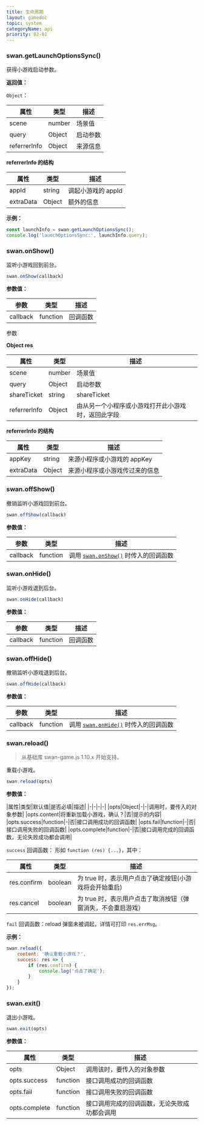 ```yaml
---
title: 生命周期
layout: gamedoc
topic: system
categoryName: api
priority: 02-01
---
```


### swan.getLaunchOptionsSync()

获得小游戏启动参数。

**返回值：**

`Object`：

|属性|类型|描述|
|-|-|-|
|scene|number|场景值|
|query|Object|启动参数|
|referrerInfo|Object|来源信息|

**referrerInfo 的结构**

|属性|类型|描述|
|-|-|-|
|appId|string|调起小游戏的 appId|
|extraData|Object|额外的信息|

**示例：**

```js
const launchInfo = swan.getLaunchOptionsSync();
console.log('launchOptionsSync:', launchInfo.query);

```

### swan.onShow()

监听小游戏回到前台。

```js
swan.onShow(callback)
```

**参数值：**

|参数|类型|描述|
|-|-|-|
|callback|function|回调函数|

参数

**Object res**

|属性|类型|描述|
|-|-|-|
|scene|number|场景值|
|query|Object|启动参数|
|shareTicket|string| shareTicket|
|referrerInfo|Object|由从另一个小程序或小游戏打开此小游戏时，返回此字段|

**referrerInfo 的结构**

|属性|类型|描述|
|-|-|-|
|appKey|string|来源小程序或小游戏的 appKey |
|extraData|Object|来源小程序或小游戏传过来的信息|


### swan.offShow()

撤销监听小游戏回到前台。

```js
swan.offShow(callback)
```

**参数值：**

|参数|类型|描述|
|-|-|-|
|callback|function|调用 [`swan.onShow()`](#swan-onShow) 时传入的回调函数|


### swan.onHide()
监听小游戏退到后台。

```js
swan.onHide(callback)
```

**参数值：**

|参数|类型|描述|
|-|-|-|
|callback|function|回调函数|


### swan.offHide()

撤销监听小游戏退到后台。

```js
swan.offHide(callback)
```

**参数值：**

|参数|类型|描述|
|-|-|-|
|callback|function|调用 [`swan.onHide()`](#swan-onHide) 时传入的回调函数|


### swan.reload()

> 从基础库 swan-game.js 1.10.x 开始支持。

重载小游戏。

```js
swan.reload(opts)
```

**参数值：**

|属性|类型|默认值|是否必填|描述|
|-|-|-|-|
|opts|Object|-|-|调用时，要传入的对象参数|
|opts.content|将重新加载小游戏，确认？|否|提示的内容|
|opts.success|function|-|否|接口调用成功的回调函数|
|opts.fail|function|-|否|接口调用失败的回调函数|
|opts.complete|function|-|否|接口调用完成的回调函数，无论失败成功都会调用|

`success` 回调函数：
形如 `function (res) {...}`，其中：

|属性|类型|描述|
|-|-|-|
|res.confirm|boolean|为 true 时，表示用户点击了确定按钮(小游戏将会开始重启)|
|res.cancel|boolean|为 true 时，表示用户点击了取消按钮（弹窗消失，不会重启游戏）|

`fail` 回调函数：reload 弹窗未被调起，详情可打印 `res.errMsg`。

**示例：**

```js
swan.reload({
    content: '确认重载小游戏？',
    success: res => {
        if (res.confirm) {
            console.log('点击了确定');
        }
    }
});
```

### swan.exit()

退出小游戏。

```js
swan.exit(opts)
```

**参数值：**

|属性|类型|描述|
|-|-|-|
|opts|Object|调用该时，要传入的对象参数|
|opts.success|function|接口调用成功的回调函数|
|opts.fail|function|接口调用失败的回调函数|
|opts.complete|function|接口调用完成的回调函数，无论失败成功都会调用|

